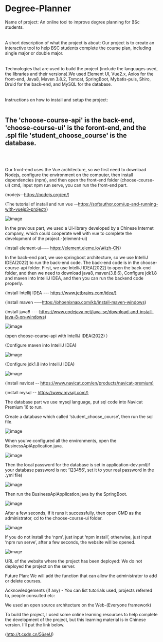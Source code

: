 # Degree-Planner
Name of project: An online tool to improve degree planning for BSc students.
<br>
<br>
<br>
A short description of what the project is about: Our project is to create an interactive tool to help BSC students complete the course plan, including single major or double major.
<br>
<br>
<br>
Technologies that are used to build the project (include the languages used, the libraries and their versions).We used Element UI, Vue2.x, Axios for the front-end, Java8, Maven 3.8.2, Tomcat, SpringBoot, Mybatis-puls, Shiro, Druid for the back-end, and MySQL for the database.
<br>
<br>
<br>
Instructions on how to install and setup the project:
<br>
<br>
<h2>The 'choose-course-api' is the back-end, 'choose-course-ui' is the foront-end, and the .spl file 'student_choose_course' is the database.</h2>
<br>
<br>

Our front-end uses the Vue architecture, so we first need to download Nodejs, configure the environment on the computer, then install dependencies (npm), and then open the front-end folder (choose-course-ui) cmd, input npm run serve, you can run the front-end part.

(nodejs--https://nodejs.org/en/)

(The tutorial of install and run vue --https://softauthor.com/up-and-running-with-vuejs3-project/)

![image](https://github.com/uoa-compsci399-s2-2022/Team6-Degree-Planner/blob/main/ReadmeImage/1.png)

In the previous part, we used a UI-library developed by a Chinese Internet company, which could cooperate well with vue to complete the development of the project.-(element-ui)

(install element-ui---- https://element.eleme.io/\#/zh-CN)

In the back-end part, we use springboot architecture, so we use IntelliJ IDEA(2022) to run the back-end code. The back-end code is in the choose-course-api folder. First, we use IntelliJ IDEA(2022) to open the back-end folder, and then we need to download java8, maven(3.8.6), Configure jdk1.8 and maven into IntelliJ IDEA, and then you can run the backend code properly.

(install Intellij IDEA --- <https://www.jetbrains.com/idea/)>

(install maven ----https://phoenixnap.com/kb/install-maven-windows)

(install java8 ----https://www.codejava.net/java-se/download-and-install-java-8-on-windows)

![image](https://github.com/uoa-compsci399-s2-2022/Team6-Degree-Planner/blob/main/ReadmeImage/2.png)

(open choose-course-api with IntelliJ IDEA(2022) )

(Configure maven into IntelliJ IDEA)

![image](https://github.com/uoa-compsci399-s2-2022/Team6-Degree-Planner/blob/main/ReadmeImage/3.png)


(Configure jdk1.8 into IntelliJ IDEA)

![image](https://github.com/uoa-compsci399-s2-2022/Team6-Degree-Planner/blob/main/ReadmeImage/4.png)

(install navicat -- <https://www.navicat.com/en/products/navicat-premium)>

(install mysql -- <https://www.mysql.com/)>

The database part we use mysql language, put sql code into Navicat Premium 16 to run.

Create a database which called ‘student_choose_course’, then run the sql file.

![image](https://github.com/uoa-compsci399-s2-2022/Team6-Degree-Planner/blob/main/ReadmeImage/5.png)

When you've configured all the environments, open the BusinessApiApplication.java.

![image](https://github.com/uoa-compsci399-s2-2022/Team6-Degree-Planner/blob/main/ReadmeImage/6.png)

Then the local password for the database is set in application-dev.yml(if your database password is not ‘123456’, set it to your real password in the .yml file)

![image](https://github.com/uoa-compsci399-s2-2022/Team6-Degree-Planner/blob/main/ReadmeImage/7.png)

Then run the BusinessApiApplication.java by the SpringBoot.

![image](https://github.com/uoa-compsci399-s2-2022/Team6-Degree-Planner/blob/main/ReadmeImage/8.png)

After a few seconds, if it runs it successfully, then open CMD as the administrator, cd to the choose-course-ui folder.

![image](https://github.com/uoa-compsci399-s2-2022/Team6-Degree-Planner/blob/main/ReadmeImage/9.png)

If you do not install the ‘npm’, just input ‘npm install’, otherwise, just input ‘npm run serve’, after a few seconds, the website will be opened.

![image](https://github.com/uoa-compsci399-s2-2022/Team6-Degree-Planner/blob/main/ReadmeImage/10.png)

URL of the website where the project has been deployed: We do not deployed the project on the server.

Future Plan: We will add the function that can allow the administrator to add or delete courses.

Acknowledgements (if any) - You can list tutorials used, projects referred to, people consulted etc:

We used an open source architecture on the Web-(Everyone framework)

To build the project, I used some online learning resources to help complete the development of the project, but this learning material is in Chinese version. I'll put the link below.

(http://t.csdn.cn/56seU)
